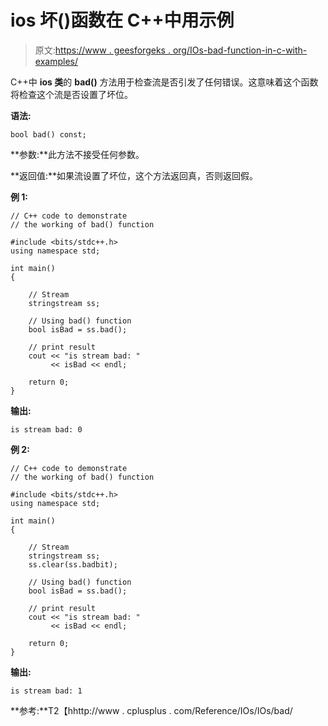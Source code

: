 # ios 坏()函数在 C++中用示例

> 原文:[https://www . geesforgeks . org/IOs-bad-function-in-c-with-examples/](https://www.geeksforgeeks.org/ios-bad-function-in-c-with-examples/)

C++中 **ios 类**的 **bad()** 方法用于检查流是否引发了任何错误。这意味着这个函数将检查这个流是否设置了坏位。

**语法:**

```
bool bad() const;

```

**参数:**此方法不接受任何参数。

**返回值:**如果流设置了坏位，这个方法返回真，否则返回假。

**例 1:**

```
// C++ code to demonstrate
// the working of bad() function

#include <bits/stdc++.h>
using namespace std;

int main()
{

    // Stream
    stringstream ss;

    // Using bad() function
    bool isBad = ss.bad();

    // print result
    cout << "is stream bad: "
         << isBad << endl;

    return 0;
}
```

**输出:**

```
is stream bad: 0

```

**例 2:**

```
// C++ code to demonstrate
// the working of bad() function

#include <bits/stdc++.h>
using namespace std;

int main()
{

    // Stream
    stringstream ss;
    ss.clear(ss.badbit);

    // Using bad() function
    bool isBad = ss.bad();

    // print result
    cout << "is stream bad: "
         << isBad << endl;

    return 0;
}
```

**输出:**

```
is stream bad: 1

```

**参考:**T2【hhttp://www . cplusplus . com/Reference/IOs/IOs/bad/